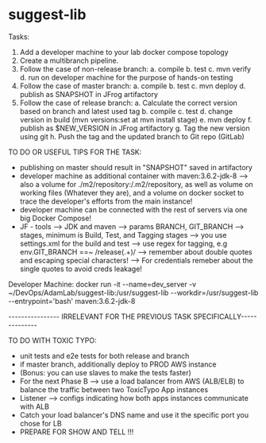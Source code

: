 # suggest-lib

Tasks:

1. Add a developer machine to your lab docker compose topology
2. Create a multibranch pipeline.
3. Follow the case of non-release branch:
    a. compile
    b. test
    c. mvn verify
    d. run on developer machine for the purpose of hands-on testing
4. Follow the case of master branch:
    a. compile
    b. test
    c. mvn deploy
    d. publish as SNAPSHOT in JFrog artifactory
5. Follow the case of release branch:
    a. Calculate the correct version based on branch and latest used tag
    b. compile
    c. test
    d. change version in build (mvn versions:set at mvn install stage)
    e. mvn deploy
    f. publish as $NEW_VERSION in JFrog artifactory
    g. Tag the new version using git
    h. Push the tag and the updated branch to Git repo (GitLab)













TO DO OR USEFUL TIPS FOR THE TASK:
- publishing on master should result in "SNAPSHOT" saved in artifactory
- developer machine as additional container with maven:3.6.2-jdk-8 --> also a volume for ./m2/repository:/.m2/repository, as well as volume on working files (Whatever they are), and a volume on docker socket to trace the developer's efforts from the main instance!
- developer machine can be connected with the rest of servers via one big Docker Compose!
- JF - tools --> JDK and maven
--> params BRANCH, GIT_BRANCH
--> stages, minimum is Build, Test, and Tagging stages
--> you use settings.xml for the build and test
--> use regex for tagging, e.g env.GIT_BRANCH ==~ /release(.+)/
--> remember about double quotes and escaping special characters!
--> For credentials remeber about the single quotes to avoid creds leakage!

Developer Machine: docker run -it --name=dev_server -v ~/DevOps/AdamLab/suggest-lib:/usr/suggest-lib --workdir=/usr/suggest-lib --entrypoint='bash' maven:3.6.2-jdk-8

---------------- IRRELEVANT FOR THE PREVIOUS TASK SPECIFICALLY--------------

TO DO WITH TOXIC TYPO:
- unit tests and e2e tests for both release and branch
- if master branch, additionally deploy to PROD AWS instance
- (Bonus: you can use slaves to make the tests faster)
- For the next Phase B --> use a load balancer from AWS (ALB/ELB) to balance the traffic between two ToxicTypo App instances
- Listener --> configs indicating how both apps instances communicate with ALB
- Catch your load balancer's DNS name and use it the specific port you chose for LB
- PREPARE FOR SHOW AND TELL !!! 